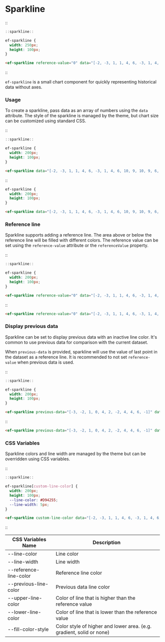 <!--
type: page
title: Sparkline
location: ./elements/sparkline
layout: default
-->

# Sparkline
::
```javascript
::sparkline::
```
```css
ef-sparkline {
  width: 250px;
  height: 100px;
}
```
```html
<ef-sparkline reference-value="0" data="[-2, -3, 1, 1, 4, 6, -3, 1, 4, 6, 10, 9, 10, 9, 6, 4, 5, 0, 3, 2, 3, -1, -4, 2, 3, 4, 3, 6]"></ef-sparkline>
```
::

`ef-sparkline` is a small chart component for quickly representing historical data without axes.

### Usage
To create a sparkline, pass data as an array of numbers using the `data` attribute. The style of the sparkline is managed by the theme, but chart size can be customized using standard CSS.

::
```javascript
::sparkline::
```
```css
ef-sparkline {
  width: 200px;
  height: 100px;
}
```
```html
<ef-sparkline data="[-2, -3, 1, 1, 4, 6, -3, 1, 4, 6, 10, 9, 10, 9, 6, 4, 5, 0, 3, 2, 3, -1, -4, 2, 3, 4, 3, 6]"></ef-sparkline>
```
::

```css
ef-sparkline {
  width: 200px;
  height: 100px;
}
```

```html
<ef-sparkline data="[-2, -3, 1, 1, 4, 6, -3, 1, 4, 6, 10, 9, 10, 9, 6, 4, 5, 0, 3, 2, 3, -1, -4, 2, 3, 4, 3, 6]"></ef-sparkline>
```

### Reference line
Sparkline supports adding a reference line. The area above or below the reference line will be filled with different colors. The reference value can be set using the `reference-value` attribute or the `referenceValue` property.

::
```javascript
::sparkline::
```
```css
ef-sparkline {
  width: 200px;
  height: 100px;
}
```
```html
<ef-sparkline reference-value="0" data="[-2, -3, 1, 1, 4, 6, -3, 1, 4, 6, 10, 9, 10, 9, 6, 4, 5, 0, 3, 2, 3, -1, -4, 2, 3, 4, 3, 6]"></ef-sparkline>
```
::

```html
<ef-sparkline reference-value="0" data="[-2, -3, 1, 1, 4, 6, -3, 1, 4, 6, 10, 9, 10, 9, 6, 4, 5, 0, 3, 2, 3, -1, -4, 2, 3, 4, 3, 6]"></ef-sparkline>
```
### Display previous data
Sparkline can be set to display previous data with an inactive line color. It's common to use previous data for comparison with the current dataset.

When `previous-data` is provided, sparkline will use the value of last point in the dataset as a reference line. It is recommended to not set `reference-value` when previous data is used.

::
```javascript
::sparkline::
```
```css
ef-sparkline {
  width: 200px;
  height: 100px;
}
```
```html
<ef-sparkline previous-data="[-3, -2, 1, 0, 4, 2, -2, 4, 4, 6, -1]" data="[-2, -3, 1, 1, 4, 6, -3, 1, 4, 6, 10, 9, 10, 9, 3, 4, 3, 6]"></ef-sparkline>
```
::

```html
<ef-sparkline previous-data="[-3, -2, 1, 0, 4, 2, -2, 4, 4, 6, -1]" data="[-2, -3, 1, 1, 4, 6, -3, 1, 4, 6, 10, 9, 10, 9, 3, 4, 3, 6]"></ef-sparkline>
```

### CSS Variables
Sparkline colors and line width are managed by the theme but can be overridden using CSS variables.

::
```javascript
::sparkline::
```
```css
ef-sparkline[custom-line-color] {
  width: 200px;
  height: 100px;
  --line-color: #D94255;
  --line-width: 5px;
}
```
```html
<ef-sparkline custom-line-color data="[-2, -3, 1, 1, 4, 6, -3, 1, 4, 6, 10, 9, 10, 9, 6, 4, 5, 0, 3, 2, 3, -1, -4, 2, 3, 4, 3, 6]"></ef-sparkline>
```
::

| CSS Variables Name     | Description                                                          |
| ---------------------- | -------------------------------------------------------------------- |
| --line-color           | Line color                                                           |
| --line-width           | Line width                                                           |
| --reference-line-color | Reference line color                                                 |
| --previous-line-color  | Previous data line color                                             |
| --upper-line-color     | Color of line that is higher than the reference value                |
| --lower-line-color     | Color of line that is lower than the reference value                 |
| --fill-color-style     | Color style of higher and lower area. (e.g. gradient, solid or none) |
